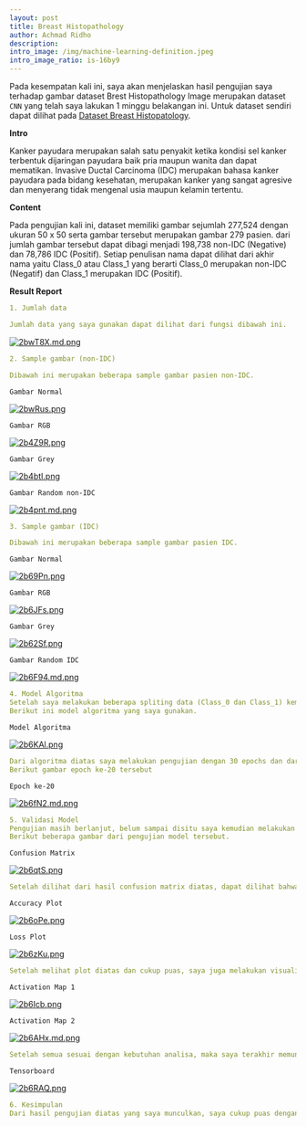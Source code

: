 ```yaml
--- 
layout: post
title: Breast Histopathology
author: Achmad Ridho
description: 
intro_image: /img/machine-learning-definition.jpeg
intro_image_ratio: is-16by9
---
```


Pada kesempatan kali ini, saya akan menjelaskan hasil pengujian saya terhadap gambar dataset Brest Histopathology Image merupakan dataset `CNN` yang telah saya lakukan 1 minggu belakangan ini.
Untuk dataset sendiri dapat dilihat pada [Dataset Breast Histopatology](https://www.kaggle.com/paultimothymooney/breast-histopathology-images/).

**Intro**

Kanker payudara merupakan salah satu penyakit ketika kondisi sel kanker terbentuk dijaringan payudara baik pria maupun wanita dan dapat mematikan. Invasive Ductal Carcinoma (IDC) merupakan bahasa kanker payudara pada bidang kesehatan, merupakan kanker yang sangat agresive dan menyerang tidak mengenal usia maupun kelamin tertentu.

**Content**

Pada pengujian kali ini, dataset memiliki gambar sejumlah 277,524 dengan ukuran 50 x 50 serta gambar tersebut merupakan gambar 279 pasien. dari jumlah gambar tersebut dapat dibagi menjadi 198,738 non-IDC (Negative) dan 78,786 IDC (Positif). Setiap penulisan nama dapat dilihat dari akhir nama yaitu Class_0 atau Class_1 yang berarti Class_0 merupakan non-IDC (Negatif) dan Class_1 merupakan IDC (Positif). 

**Result Report**
```yaml 
1. Jumlah data

Jumlah data yang saya gunakan dapat dilihat dari fungsi dibawah ini.
```
[![2bwT8X.md.png](https://iili.io/2bwT8X.md.png)](https://freeimage.host/i/2bwT8X)

```yaml 
2. Sample gambar (non-IDC)

Dibawah ini merupakan beberapa sample gambar pasien non-IDC.
```
`Gambar Normal`

[![2bwRus.png](https://iili.io/2bwRus.png)](https://freeimage.host/)

`Gambar RGB`

[![2b4Z9R.png](https://iili.io/2b4Z9R.png)](https://freeimage.host/)

`Gambar Grey`

[![2b4btI.png](https://iili.io/2b4btI.png)](https://freeimage.host/)

`Gambar Random non-IDC`

[![2b4pnt.md.png](https://iili.io/2b4pnt.md.png)](https://freeimage.host/i/2b4pnt)

```yaml 
3. Sample gambar (IDC)

Dibawah ini merupakan beberapa sample gambar pasien IDC.
```
`Gambar Normal`

[![2b69Pn.png](https://iili.io/2b69Pn.png)](https://freeimage.host/)

`Gambar RGB`

[![2b6JFs.png](https://iili.io/2b6JFs.png)](https://freeimage.host/)

`Gambar Grey`

[![2b62Sf.png](https://iili.io/2b62Sf.png)](https://freeimage.host/)

`Gambar Random IDC`

[![2b6F94.md.png](https://iili.io/2b6F94.md.png)](https://freeimage.host/i/2b6F94)

```yaml 
4. Model Algoritma
Setelah saya melakukan beberapa spliting data (Class_0 dan Class_1) kemudian saya melakukan penentuan sample data yang diuji dengan code OpenCV lalu saya menentukan model terbaik untuk dijadikan algoritma dalam pengujian.
Berikut ini model algoritma yang saya gunakan.
```
`Model Algoritma`

[![2b6KAl.png](https://iili.io/2b6KAl.png)](https://freeimage.host/)

```yaml 
Dari algoritma diatas saya melakukan pengujian dengan 30 epochs dan dari 30 epoch tersebut saya mendapatkan akurasi tertinggi yaitu 0.8603 pada epoch ke-20.
Berikut gambar epoch ke-20 tersebut
```
`Epoch ke-20`

[![2b6fN2.md.png](https://iili.io/2b6fN2.md.png)](https://freeimage.host/i/2b6fN2)

```yaml 
5. Validasi Model
Pengujian masih berlanjut, belum sampai disitu saya kemudian melakukan akurasi terhadap model algoritma yang saya gunakan apakah sudah masuk akal untuk digunakan atau belum dengan mengunakan beberapa pengujian.
Berikut beberapa gambar dari pengujian model tersebut.
```
`Confusion Matrix`

[![2b6qtS.png](https://iili.io/2b6qtS.png)](https://freeimage.host/)

```yaml 
Setelah dilihat dari hasil confusion matrix diatas, dapat dilihat bahwa model cukup masuk akal untuk digunakan lalu kemudian saya memunculkan plot gambar akurasi dan plot gambar loss agar dapat terlihat jelas apakah grafik overfit atau tidak.
```
`Accuracy Plot`

[![2b6oPe.png](https://iili.io/2b6oPe.png)](https://freeimage.host/)

`Loss Plot`

[![2b6zKu.png](https://iili.io/2b6zKu.png)](https://freeimage.host/)

```yaml 
Setelah melihat plot diatas dan cukup puas, saya juga melakukan visualisasi gambar dengan Activation Map, yang dapat dilihat pada gambar berikut.
```

`Activation Map 1`

[![2b6Icb.png](https://iili.io/2b6Icb.png)](https://freeimage.host/)

`Activation Map 2`

[![2b6AHx.md.png](https://iili.io/2b6AHx.md.png)](https://freeimage.host/i/2b6AHx)

```yaml 
Setelah semua sesuai dengan kebutuhan analisa, maka saya terakhir memunculkan tensorboard dengan tujuan agar lebih dapat men-track jumlah penurunan grafik dah melakukan smooting pada grafik accuracy dan loss yang saya dapatkan, pada gambar berikut.
```
`Tensorboard`

[![2b6RAQ.png](https://iili.io/2b6RAQ.png)](https://freeimage.host/)
```yaml 
6. Kesimpulan
Dari hasil pengujian diatas yang saya munculkan, saya cukup puas dengan hasil tersebut dan hasil yang saya dapatkan juga cukup bagus yaitu diangka 0.8603 (val_accuracy) dan 0.3338 (val_loss) sehingga angka tersebut dapat dijadikan acuan terhadap prediksi gambar sejenis (Breast Histopathology Images).
```

